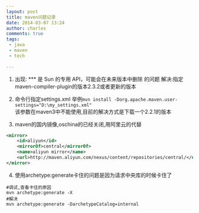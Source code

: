 ```yaml
---
layout: post
title: maven问题记录
date: 2014-03-07 13:24
author: charles
comments: true
tags:
 - java
 - maven
 - tech
 
---
```


1. 出现:  *** 是 Sun 的专用 API，可能会在未来版本中删除 的问题
解决:指定maven-compiler-plugin的版本2.3.2或者更新的版本

2. 命令行指定settings.xml
举例`mvn install -Dorg.apache.maven.user-settings="D:\my_settings.xml"`  
该参数在maven3中不能使用,目前的解决方式是下载一个2.2.1的版本

3. maven的国内镜像,oschina的已经关闭,用阿里云的代替

```xml
<mirror>
	<id>aliyun</id>
	<mirrorOf>central</mirrorOf>
	<name>aliyun mirror</name>
	<url>http://maven.aliyun.com/nexus/content/repositories/central/</url>
</mirror>
```

4. 使用archetype:generate卡住的问题是因为请求中央库的时候卡住了

```
#调试,查看卡住的原因
mvn archetype:generate -X
#解决
mvn archetype:generate -DarchetypeCatalog=internal

```